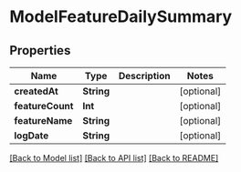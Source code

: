 # ModelFeatureDailySummary

## Properties
Name | Type | Description | Notes
------------ | ------------- | ------------- | -------------
**createdAt** | **String** |  | [optional] 
**featureCount** | **Int** |  | [optional] 
**featureName** | **String** |  | [optional] 
**logDate** | **String** |  | [optional] 

[[Back to Model list]](../README.md#documentation-for-models) [[Back to API list]](../README.md#documentation-for-api-endpoints) [[Back to README]](../README.md)


